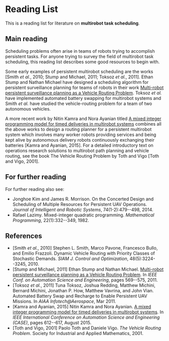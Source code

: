 # Reading List

This is a reading list for literature on **multirobot task scheduling**.

## Main reading

Scheduling problems often arise in teams of robots trying to accomplish persistent tasks. For anyone trying to survey the field of multirobot task scheduling, this reading list describes some good resources to begin with.

Some early examples of persistent multirobot scheduling are the works [Smith *et al.*, 2010; Stump and Michael, 2011; Toksoz *et al.*, 2011]. Ethan Stump and Nathan Michael have designed a scheduling algorithm for persistent surveillance planning for teams of robots in their work [Multi-robot persistent surveillance planning as a Vehicle Routing Problem](https://ieeexplore.ieee.org/document/6042503/). Toksoz *et al.* have implemented automated battery swapping for multirobot systems and Smith *et al.* have studied the vehicle-routing problem for a team of two autonomous vehicles.

A more recent work by Nitin Kamra and Nora Ayanian titled [A mixed integer programming model for timed deliveries in multirobot systems](https://ieeexplore.ieee.org/document/7294146/?arnumber=7294146&tag=1) combines all the above works to design a routing planner for a persistent multirobot system which involves many worker robots providing services and being kept alive by autonomous delivery robots continuously exchanging their batteries [Kamra and Ayanian, 2015]. For a detailed introductory text on operations research solutions to multirobot path planning and vehicle routing, see the book The Vehicle Routing Problem by Toth and Vigo [Toth and Vigo, 2001].

## For further reading

For further reading also see: 

  - Jonghoe Kim and James R. Morrison. On the Concerted Design and Scheduling of Multiple Resources for Persistent UAV Operations. *Journal of Intelligent and Robotic Systems*, 74(1-2):479--498, 2014.
  - Rafael Lazimy. Mixed-integer quadratic programming. *Mathematical Programming*, 22(1):332--349, 1982.

## References

  - [Smith *et al.*, 2010] Stephen L. Smith, Marco Pavone, Francesco Bullo, and Emilio Frazzoli. Dynamic Vehicle Routing with Priority Classes of Stochastic Demands. *SIAM J. Control and Optimization*, 48(5):3224--3245, 2010.
  - [Stump and Michael, 2011] Ethan Stump and Nathan Michael. [Multi-robot persistent surveillance planning as a Vehicle Routing Problem](https://ieeexplore.ieee.org/document/6042503/). In *IEEE Conf. on Automation Science and Engineering*, pages 569--575, 2011.
  - [Toksoz *et al.*, 2011] Tuna Toksoz, Joshua Redding, Matthew Michini, Bernard Michini, Jonathan P. How, Matthew Vavrina, and John Vian. Automated Battery Swap and Recharge to Enable Persistent UAV Missions. In *AIAA Infotech@Aerospace*, Mar 2011.
  - [Kamra and Ayanian, 2015] Nitin Kamra and Nora Ayanian. [A mixed integer programming model for timed deliveries in multirobot systems](https://ieeexplore.ieee.org/document/7294146/?arnumber=7294146&tag=1). In *IEEE International Conference on Automation Science and Engineering (CASE)*, pages 612--617, August 2015.
  - [Toth and Vigo, 2001] Paolo Toth and Daniele Vigo. *The Vehicle Routing Problem*. Society for Industrial and Applied Mathematics, 2001.